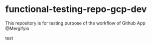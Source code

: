 # functional-testing-repo-gcp-dev

This repository is for testing purpose of the workflow of Github App @Mergifyio


test
